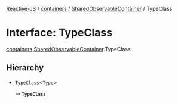 [Reactive-JS](../README.md) / [containers](../modules/containers.md) / [SharedObservableContainer](../modules/containers.SharedObservableContainer.md) / TypeClass

# Interface: TypeClass

[containers](../modules/containers.md).[SharedObservableContainer](../modules/containers.SharedObservableContainer.md).TypeClass

## Hierarchy

- [`TypeClass`](containers.ObservableContainers.TypeClass.md)<[`Type`](containers.SharedObservableContainer.Type.md)\>

  ↳ **`TypeClass`**
